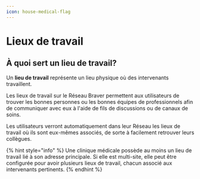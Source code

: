 ```yaml
---
icon: house-medical-flag
---
```


# Lieux de travail

## À quoi sert un lieu de travail?

Un **lieu de travail** représente un lieu physique où des intervenants travaillent.

Les lieux de travail sur le Réseau Braver permettent aux utilisateurs de trouver les bonnes personnes ou les bonnes équipes de professionnels afin de communiquer avec eux à l'aide de fils de discussions ou de canaux de soins.&#x20;

Les utilisateurs verront automatiquement dans leur Réseau les lieux de travail où ils sont eux-mêmes associés, de sorte à facilement retrouver leurs collègues.

{% hint style="info" %}
Une clinique médicale possède au moins un lieu de travail lié à son adresse principale. Si elle est multi-site, elle peut être configurée pour avoir plusieurs lieux de travail, chacun associé aux intervenants pertinents.
{% endhint %}

